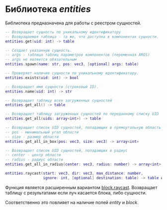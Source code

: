 # Библиотека *entities*

Библиотека предназначена для работы с реестром сущностей.

```lua
-- Возвращает сущность по уникальному идентификатору
-- Возвращаемая таблица - та же, что доступна в компонентах сущности.
entities.get(uid: int) -> table

-- Создает указанную сущность.
-- args - таблица таблиц параметров компонентов (переменная ARGS)
-- args не является обязательным
entities.spawn(name: str, pos: vec3, [optional] args: table)

-- Проверяет наличие сущности по уникальному идентификатору.
entities.exists(uid: int) -> bool

-- Возвращает имя сущности (строковый ID).
entities.name(uid: int) -> str

-- Возвращает таблицу всех загруженных сущностей
entities.get_all() -> table

-- Возвращает таблицу загруженных сущностей по переданному списку UID
entities.get_all(uids: array<int>) -> table

-- Возвращает список UID сущностей, попадающих в прямоугольную область
-- pos - минимальный угол области
-- size - размер области
entities.get_all_in_box(pos: vec3, size: vec3) -> array<int>

-- Возвращает список UID сущностей, попадающих в радиус
-- center - центр области
-- radius - радиус области
entities.get_all_in_radius(center: vec3, radius: number) -> array<int>
```

```lua
entities.raycast(start: vec3, dir: vec3, max_distance: number,
                 ignore: int, [optional] destination: table) -> table или nil
```

Функция является расширенным вариантом [block.raycast](libblock.md#raycast). Возвращает таблицу с результатами если луч касается блока, либо сущности.

Соответственно это повлияет на наличие полей *entity* и *block*.
